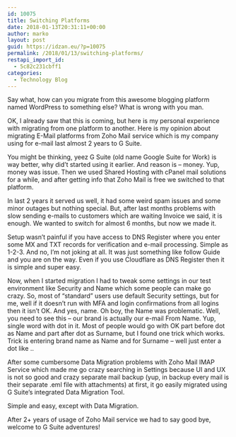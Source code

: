 ```yaml
---
id: 10075
title: Switching Platforms
date: 2018-01-13T20:31:11+00:00
author: marko
layout: post
guid: https://idzan.eu/?p=10075
permalink: /2018/01/13/switching-platforms/
restapi_import_id:
  - 5c82c231cbff1
categories:
  - Technology Blog
---
```

Say what, how can you migrate from this awesome blogging platform named WordPress to something else? What is wrong with you man.

OK, I already saw that this is coming, but here is my personal experience with migrating from one platform to another. Here is my opinion about migrating E-Mail platforms from Zoho Mail service which is my company using for e-mail last almost 2 years to G Suite.

You might be thinking, yeez G Suite (old name Google Suite for Work) is way better, why did&#8217;t started using it earlier. And reason is &#8211; money. Yup, money was issue. Then we used Shared Hosting with cPanel mail solutions for a while, and after getting info that Zoho Mail is free we switched to that platform.

In last 2 years it served us well, it had some weird spam issues and some minor outages but nothing special. But, after last months problems with slow sending e-mails to customers which are waiting Invoice we said, it is enough. We wanted to switch for almost 6 months, but now we made it.

Setup wasn&#8217;t painful if you have access to DNS Register where you enter some MX and TXT records for verification and e-mail processing. Simple as 1-2-3. And no, I&#8217;m not joking at all. It was just something like follow Guide and you are on the way. Even if you use Cloudflare as DNS Register then it is simple and super easy.

Now, when I started migration I had to tweak some settings in our test environment like Security and Name which some people can make go crazy. So, most of &#8220;standard&#8221; users use default Security settings, but for me, well if it doesn&#8217;t run with MFA and login confirmations from all logins then it isn&#8217;t OK. And yes, name. Oh boy, the Name was problematic. Well, you need to see this &#8211; our brand is actually our e-mail From Name. Yup, single word with dot in it. Most of people would go with OK part before dot as Name and part after dot as Surname, but I found one trick which works. Trick is entering brand name as Name and for Surname &#8211; well just enter a dot like ..

After some cumbersome Data Migration problems with Zoho Mail IMAP Service which made me go crazy searching in Settings because UI and UX is not so good and crazy separate mail backup (yup, in backup every mail is their separate .eml file with attachments) at first, it go easily migrated using G Suite&#8217;s integrated Data Migration Tool.

Simple and easy, except with Data Migration.

After 2+ years of usage of Zoho Mail service we had to say good bye, welcome to G Suite adventures!